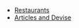 * [Restaurants](https://github.com/andrerferrer/restaurants-boilerplate)
* [Articles and Devise](https://github.com/andrerferrer/devise-articles-boilerplate)

